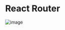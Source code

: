 # React Router

![image](https://github.com/shahbazalamjobs/React-Learning/assets/125631878/904547dc-0ee6-4d71-a037-d4768f2530e5)

